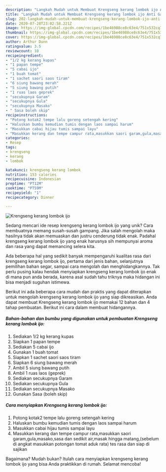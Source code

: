 ```yaml
---
description: "Langkah Mudah untuk Membuat Krengseng kerang lombok ijo Anti Gagal"
title: "Langkah Mudah untuk Membuat Krengseng kerang lombok ijo Anti Gagal"
slug: 202-langkah-mudah-untuk-membuat-krengseng-kerang-lombok-ijo-anti-gagal
date: 2020-07-28T23:02:58.221Z
image: https://img-global.cpcdn.com/recipes/1be46988ce8c63e4/751x532cq70/krengseng-kerang-lombok-ijo-foto-resep-utama.jpg
thumbnail: https://img-global.cpcdn.com/recipes/1be46988ce8c63e4/751x532cq70/krengseng-kerang-lombok-ijo-foto-resep-utama.jpg
cover: https://img-global.cpcdn.com/recipes/1be46988ce8c63e4/751x532cq70/krengseng-kerang-lombok-ijo-foto-resep-utama.jpg
author: Arthur Dunn
ratingvalue: 3.5
reviewcount: 10
recipeingredient:
- "1/2 kg kerang kupas"
- "1 papan tempe"
- "5 cabai ijo"
- "1 buah tomat"
- "1 sachet saori saos tiram"
- "6 siung bawang merah"
- "5 siung bawang putih"
- "1 ruas laos geprek"
- "secukupnya Garam"
- "secukupnya Gula"
- "secukupnya Masako"
- " Sasa boleh skip"
recipeinstructions:
- "Potong kotak2 tempe lalu goreng setengah kering"
- "Haluskan bumbu kemudian tumis dengan laos sampai harum"
- "Masukkan cabai hijau tumis sampai layu"
- "Masukkan kerang dan tempe campur rata,masukkan saori garam,gula,masako,sasa dan sedikit air,masak hingga matang,(sebelum di angkat masukkan potongan tomat aduk rata) tes rasa dan siap di sajikan"
categories:
- Resep
tags:
- krengseng
- kerang
- lombok

katakunci: krengseng kerang lombok 
nutrition: 153 calories
recipecuisine: Indonesian
preptime: "PT12M"
cooktime: "PT59M"
recipeyield: "1"
recipecategory: Dinner

---
```



![Krengseng kerang lombok ijo](https://img-global.cpcdn.com/recipes/1be46988ce8c63e4/751x532cq70/krengseng-kerang-lombok-ijo-foto-resep-utama.jpg)

Sedang mencari ide resep krengseng kerang lombok ijo yang unik? Cara membuatnya memang susah-susah gampang. Jika salah mengolah maka hasilnya tidak akan memuaskan dan justru cenderung tidak enak. Padahal krengseng kerang lombok ijo yang enak harusnya sih mempunyai aroma dan rasa yang dapat memancing selera kita.

Ada beberapa hal yang sedikit banyak mempengaruhi kualitas rasa dari krengseng kerang lombok ijo, pertama dari jenis bahan, selanjutnya pemilihan bahan segar, sampai cara mengolah dan menghidangkannya. Tak perlu pusing kalau hendak menyiapkan krengseng kerang lombok ijo enak di mana pun anda berada, karena asal sudah tahu triknya maka hidangan ini bisa menjadi suguhan istimewa.




Berikut ini ada beberapa cara mudah dan praktis yang dapat diterapkan untuk mengolah krengseng kerang lombok ijo yang siap dikreasikan. Anda dapat membuat Krengseng kerang lombok ijo memakai 12 bahan dan 4 tahap pembuatan. Berikut ini cara dalam membuat hidangannya.

<!--inarticleads1-->

##### Bahan-bahan dan bumbu yang digunakan untuk pembuatan Krengseng kerang lombok ijo:

1. Sediakan 1/2 kg kerang kupas
1. Siapkan 1 papan tempe
1. Sediakan 5 cabai ijo
1. Gunakan 1 buah tomat
1. Siapkan 1 sachet saori saos tiram
1. Siapkan 6 siung bawang merah
1. Ambil 5 siung bawang putih
1. Ambil 1 ruas laos (geprek)
1. Sediakan secukupnya Garam
1. Sediakan secukupnya Gula
1. Sediakan secukupnya Masako
1. Gunakan  Sasa (boleh skip)




<!--inarticleads2-->

##### Cara menyiapkan Krengseng kerang lombok ijo:

1. Potong kotak2 tempe lalu goreng setengah kering
1. Haluskan bumbu kemudian tumis dengan laos sampai harum
1. Masukkan cabai hijau tumis sampai layu
1. Masukkan kerang dan tempe campur rata,masukkan saori garam,gula,masako,sasa dan sedikit air,masak hingga matang,(sebelum di angkat masukkan potongan tomat aduk rata) tes rasa dan siap di sajikan




Bagaimana? Mudah bukan? Itulah cara menyiapkan krengseng kerang lombok ijo yang bisa Anda praktikkan di rumah. Selamat mencoba!
